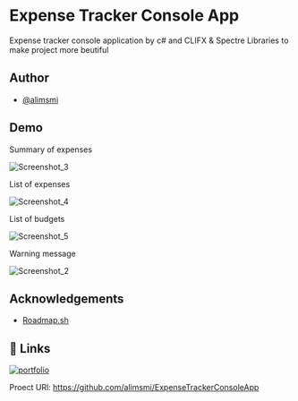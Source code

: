 
# Expense Tracker Console App

Expense tracker console application by c# and CLIFX & Spectre Libraries to make project more beutiful


## Author

- [@alimsmi](https://www.github.com/alimsmi)


## Demo




Summary of expenses

![Screenshot_3](https://github.com/user-attachments/assets/cc3ea4b7-41e7-4ec3-8e1d-25f4c08331b1)

List of expenses

![Screenshot_4](https://github.com/user-attachments/assets/f70f119a-1110-4dc6-94e1-008524677a85)

List of budgets

![Screenshot_5](https://github.com/user-attachments/assets/0d222421-9192-4f29-bb9c-8e21913fc57f)

Warning message

![Screenshot_2](https://github.com/user-attachments/assets/25a6a1da-6181-4db6-94f0-0de7c3269ffc)

## Acknowledgements

 - [Roadmap.sh](https://roadmap.sh)

## 🔗 Links
[![portfolio](https://img.shields.io/badge/my_portfolio-000?style=for-the-badge&logo=ko-fi&logoColor=white)](https://github.com/alimsmi/ExpenseTrackerConsoleApp.git)

Proect URl: https://github.com/alimsmi/ExpenseTrackerConsoleApp
